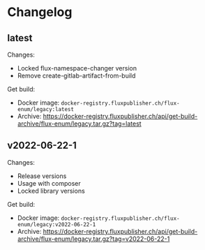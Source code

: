 # Changelog

## latest

Changes:

- Locked flux-namespace-changer version
- Remove create-gitlab-artifact-from-build

Get build:

- Docker image: `docker-registry.fluxpublisher.ch/flux-enum/legacy:latest`
- Archive: https://docker-registry.fluxpublisher.ch/api/get-build-archive/flux-enum/legacy.tar.gz?tag=latest

## v2022-06-22-1

Changes:

- Release versions
- Usage with composer
- Locked library versions

Get build:

- Docker image: `docker-registry.fluxpublisher.ch/flux-enum/legacy:v2022-06-22-1`
- Archive: https://docker-registry.fluxpublisher.ch/api/get-build-archive/flux-enum/legacy.tar.gz?tag=v2022-06-22-1
